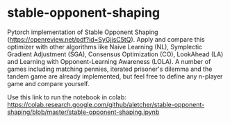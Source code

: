 # stable-opponent-shaping
Pytorch implementation of Stable Opponent Shaping (https://openreview.net/pdf?id=SyGjjsC5tQ). Apply and compare this optimizer with other algorithms like Naive Learning (NL), Symplectic Gradient Adjustment (SGA), Consensus Optimization (CO), LookAhead (LA) and Learning with Opponent-Learning Awareness (LOLA). A number of games including matching pennies, iterated prisoner's dilemma and the tandem game are already implemented, but feel free to define any n-player game and compare yourself.

Use this link to run the notebook in colab: https://colab.research.google.com/github/aletcher/stable-opponent-shaping/blob/master/stable-opponent-shaping.ipynb
